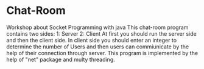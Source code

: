 # Chat-Room
Workshop about Socket Programming with java
This chat-room program contains two sides:
1: Server
2: Client
At first you should run the server side and then the client side.
In client side you should enter an integer to determine the number of Users and then users can commiunicate by the help of their connection through server.
This program is implemented by the help of "net" package and multy threading.
